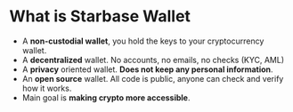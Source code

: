 # What is Starbase Wallet

- A **non-custodial wallet**, you hold the keys to your cryptocurrency wallet.
- A **decentralized** wallet. No accounts, no emails, no checks (KYC, AML)
- A **privacy** oriented wallet. **Does not keep any personal information**.
- An **open source** wallet. All code is public, anyone can check and verify how it works.
- Main goal is **making crypto more accessible**.